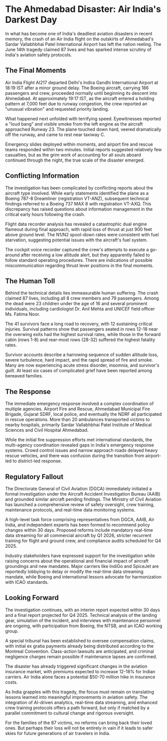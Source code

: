 # The Ahmedabad Disaster: Air India's Darkest Day

In what has become one of India's deadliest aviation disasters in recent memory, the crash of an Air India flight on the outskirts of Ahmedabad's Sardar Vallabhbhai Patel International Airport has left the nation reeling. The June 14th tragedy claimed 87 lives and has sparked intense scrutiny of India's aviation safety protocols.

## The Final Moments

Air India Flight AI217 departed Delhi's Indira Gandhi International Airport at 18:19 IST after a minor ground delay. The Boeing aircraft, carrying 186 passengers and crew, proceeded normally until beginning its descent into Ahmedabad. At approximately 19:17 IST, as the aircraft entered a holding pattern at 7,000 feet due to runway congestion, the crew reported an "unusual vibration" and requested priority landing.

What happened next unfolded with terrifying speed. Eyewitnesses reported a "loud bang" and visible smoke from the left engine as the aircraft approached Runway 23. The plane touched down hard, veered dramatically off the runway, and came to rest near taxiway C.

Emergency slides deployed within moments, and airport fire and rescue teams responded within two minutes. Initial reports suggested relatively few casualties, but as the grim work of accounting for all souls aboard continued through the night, the true scale of the disaster emerged.

## Conflicting Information

The investigation has been complicated by conflicting reports about the aircraft type involved. While early statements identified the plane as a Boeing 787-8 Dreamliner (registration VT-ANZ), subsequent technical findings referred to a Boeing 737 MAX 8 with registration VT-AXQ. This discrepancy has raised questions about information management in the critical early hours following the crash.

Flight data recorder analysis has revealed a catastrophic dual engine flameout during final approach, with rapid loss of thrust at just 900 feet above ground level. The N1/N2 spool-down rates were consistent with fuel starvation, suggesting potential issues with the aircraft's fuel system.

The cockpit voice recorder captured the crew's attempts to execute a go-around after receiving a low altitude alert, but they apparently failed to follow standard operating procedures. There are indications of possible miscommunication regarding thrust lever positions in the final moments.

## The Human Toll

Behind the technical details lies immeasurable human suffering. The crash claimed 87 lives, including all 8 crew members and 79 passengers. Among the dead were 23 children under the age of 16 and several prominent individuals, including cardiologist Dr. Anil Mehta and UNICEF field officer Ms. Fatima Noor.

The 41 survivors face a long road to recovery, with 12 sustaining critical injuries. Survival patterns show that passengers seated in rows 12-18 near the overwing exits had the highest survival rates, while those in the forward cabin (rows 1-8) and rear-most rows (28-32) suffered the highest fatality rates.

Survivor accounts describe a harrowing sequence of sudden altitude loss, severe turbulence, hard impact, and the rapid spread of fire and smoke. Many are now experiencing acute stress disorder, insomnia, and survivor's guilt. At least six cases of complicated grief have been reported among bereaved families.

## The Response

The immediate emergency response involved a complex coordination of multiple agencies. Airport Fire and Rescue, Ahmedabad Municipal Fire Brigade, Gujarat SDRF, local police, and eventually the NDRF all participated in rescue operations. More than 20 ambulances transported victims to nearby hospitals, primarily Sardar Vallabhbhai Patel Institute of Medical Sciences and Civil Hospital Ahmedabad.

While the initial fire suppression efforts met international standards, the multi-agency coordination revealed gaps in India's emergency response systems. Crowd control issues and narrow approach roads delayed heavy rescue vehicles, and there was confusion during the transition from airport-led to district-led response.

## Regulatory Fallout

The Directorate General of Civil Aviation (DGCA) immediately initiated a formal investigation under the Aircraft Accident Investigation Bureau (AAIB) and grounded similar aircraft pending findings. The Ministry of Civil Aviation has launched a comprehensive review of safety oversight, crew training, maintenance protocols, and real-time data monitoring systems.

A high-level task force comprising representatives from DGCA, AAIB, Air India, and independent experts has been formed to recommend policy changes within 30 days. Proposed reforms include mandatory real-time data streaming for all commercial aircraft by Q1 2026, stricter recurrent training for flight and ground crew, and compliance audits scheduled for Q4 2025.

Industry stakeholders have expressed support for the investigation while raising concerns about the operational and financial impact of aircraft groundings and new mandates. Major carriers like IndiGo and SpiceJet are reportedly lobbying to delay or modify the real-time data streaming mandate, while Boeing and international lessors advocate for harmonization with ICAO standards.

## Looking Forward

The investigation continues, with an interim report expected within 30 days and a final report projected for Q4 2025. Technical analysis of the landing gear, simulation of the incident, and interviews with maintenance personnel are ongoing, with participation from Boeing, the NTSB, and an ICAO working group.

A special tribunal has been established to oversee compensation claims, with initial ex gratia payments already being distributed according to the Montreal Convention. Class-action lawsuits are anticipated, and criminal negligence charges remain possible if maintenance lapses are confirmed.

The disaster has already triggered significant changes in the aviation insurance market, with premiums expected to increase 12-18% for Indian carriers. Air India alone faces a potential $50-70 million hike in insurance costs.

As India grapples with this tragedy, the focus must remain on translating lessons learned into meaningful improvements in aviation safety. The integration of AI-driven analytics, real-time data streaming, and enhanced crew training protocols offers a path forward, but only if matched by a parallel commitment to cultural change and rigorous oversight.

For the families of the 87 victims, no reforms can bring back their loved ones. But perhaps their loss will not be entirely in vain if it leads to safer skies for future generations of air travelers in India.
